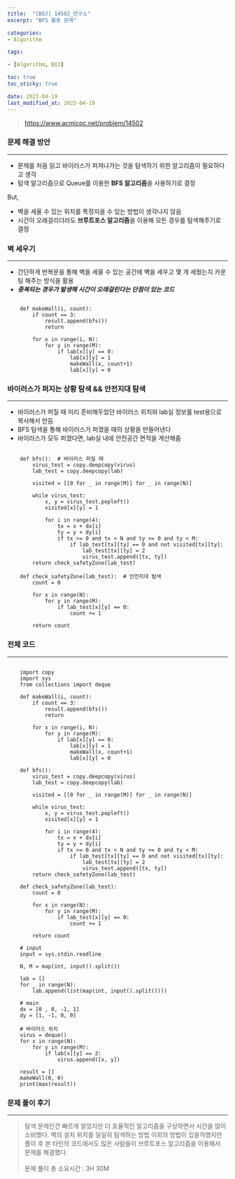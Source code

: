 ```yaml
---
title:  "[BOJ] 14502_연구소"
excerpt: "BFS 활용 문제"

categories:
- Algorithm

tags:

- [Algorithm, BOJ]

toc: true
toc_sticky: true

date: 2023-04-19
last_modified_at: 2023-04-19
---
```


> <https://www.acmicpc.net/problem/14502>

### 문제 해결 방안

---
- 문제를 처음 읽고 바이러스가 퍼져나가는 것을 탐색하기 위한 알고리즘이 필요하다고 생각
- 탐색 알고리즘으로 Queue를 이용한 **BFS 알고리즘**을 사용하기로 결정<br>

But, 
- 벽을 세울 수 있는 위치를 특정지을 수 있는 방법이 생각나지 않음
- 시간이 오래걸리더라도 **브루트포스 알고리즘**을 이용해 모든 경우를 탐색해주기로 결정

### 벽 세우기

---
- 간단하게 반복문을 통해 벽을 세울 수 있는 공간에 벽을 세우고 몇 개 세웠는지 카운팅 해주는 방식을 활용
- ***중복되는 경우가 발생해 시간이 오래걸린다는 단점이 있는 코드***

```

    def makeWall(i, count):
        if count == 3:
            result.append(bfs())
            return
    
        for x in range(i, N):
            for y in range(M):
                if lab[x][y] == 0:
                    lab[x][y] = 1
                    makeWall(x, count+1)
                    lab[x][y] = 0

```

### 바이러스가 퍼지는 상황 탐색 && 안전지대 탐색

---
- 바이러스가 퍼질 때 미리 준비해두었던 바이러스 위치와 lab실 정보를 test용으로 복사해서 만듬
- BFS 탐색을 통해 바이러스가 퍼졌을 때의 상황을 만들어낸다
- 바이러스가 모두 퍼졌다면, lab실 내에 안전공간 면적을 계산해줌

```

    def bfs():  # 바이러스 퍼질 때
        virus_test = copy.deepcopy(virus)
        lab_test = copy.deepcopy(lab)
    
        visited = [[0 for _ in range(M)] for _ in range(N)]
    
        while virus_test:
            x, y = virus_test.popleft()
            visited[x][y] = 1
    
            for i in range(4):
                tx = x + dx[i]
                ty = y + dy[i]
                if tx >= 0 and tx < N and ty >= 0 and ty < M:
                    if lab_test[tx][ty] == 0 and not visited[tx][ty]:
                        lab_test[tx][ty] = 2
                        virus_test.append([tx, ty])
        return check_safetyZone(lab_test)
    
    def check_safetyZone(lab_test):  # 안전지대 탐색
        count = 0
    
        for x in range(N):
            for y in range(M):
                if lab_test[x][y] == 0:
                    count += 1
    
        return count

```

### 전체 코드

---

```

    import copy
    import sys
    from collections import deque
    
    def makeWall(i, count):
        if count == 3:
            result.append(bfs())
            return
    
        for x in range(i, N):
            for y in range(M):
                if lab[x][y] == 0:
                    lab[x][y] = 1
                    makeWall(x, count+1)
                    lab[x][y] = 0
    
    def bfs():
        virus_test = copy.deepcopy(virus)
        lab_test = copy.deepcopy(lab)
    
        visited = [[0 for _ in range(M)] for _ in range(N)]
    
        while virus_test:
            x, y = virus_test.popleft()
            visited[x][y] = 1
    
            for i in range(4):
                tx = x + dx[i]
                ty = y + dy[i]
                if tx >= 0 and tx < N and ty >= 0 and ty < M:
                    if lab_test[tx][ty] == 0 and not visited[tx][ty]:
                        lab_test[tx][ty] = 2
                        virus_test.append([tx, ty])
        return check_safetyZone(lab_test)
    
    def check_safetyZone(lab_test):
        count = 0
    
        for x in range(N):
            for y in range(M):
                if lab_test[x][y] == 0:
                    count += 1
    
        return count
    
    # input
    input = sys.stdin.readline
    
    N, M = map(int, input().split())
    
    lab = []
    for _ in range(N):
        lab.append(list(map(int, input().split())))
    
    # main
    dx = [0 , 0, -1, 1]
    dy = [1, -1, 0, 0]
    
    # 바이러스 위치
    virus = deque()
    for x in range(N):
        for y in range(M):
            if lab[x][y] == 2:
                virus.append([x, y])
    
    result = []
    makeWall(0, 0)
    print(max(result))

```

### 문제 풀이 후기

---
> 탐색 문제인건 빠르게 알았지만 더 효율적인 알고리즘을 구상하면서 시간을 많이 소비했다.
> 벽의 설치 위치를 일일히 탐색하는 방법 이외의 방법이 있을까했지만 풀이 후 본 타인의 코드에서도
> 많은 사람들이 브루트포스 알고리즘을 이용해서 문제를 해결했다. <br>
> <br>
> 문제 풀이 총 소요시간 : 3H 30M